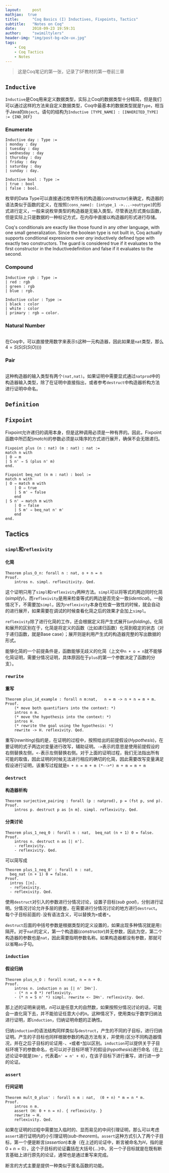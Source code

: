 ```yaml
---
layout:     post
mathjax:  true
title:      "Coq Basics (I) Inductives, Fixpoints, Tactics"
subtitle:   "Notes on Coq"
date:       2018-09-23 19:59:31
author:     "swimiltylers"
header-img: "img/post-bg-e2e-ux.jpg"
tags:
    - Coq
    - Coq Tactics
    - Notes
---
```


> 这是Coq笔记的第一张，记录了SF教材的第一卷前三章


## `Inductive`

`Inductive`是Coq用来定义数据类型，实际上Coq的数据类型十分精简，但是我们可以通过这样的方法来自定义数据类型，Coq中最基本的数据类型就是`Type`，相当于Java的`Object`。语句的结构为`Inductive [TYPE_NAME] : [INHERITED_TYPE] := {IND_DEF}`

### Enumerate

```coq
Inductive day : Type :=
| monday : day
| tuesday : day
| wednesday : day
| thursday : day
| friday : day
| saturday : day
| sunday : day.
```

```coq
Inductive bool : Type :=
| true : bool
| false : bool.
```

枚举的Data Type可以直接通过枚举所有的构造器(_constructor_)来确定，构造器的语法类似于函数的定义，在按照`[cons_name]: [intype_1 ->...->outtype]`的形式进行定义，一般来说枚举类型的构造器是无输入类型。尽管表达形式类似函数，但是实际上只是数据的一种标记方式，在内存中直接以构造器的形式进行存储。

Coq's conditionals are exactly like those found in any other language, with one small generalization. Since the boolean type is not built in, Coq actually supports conditional expressions over *any* inductively defined type with exactly two constructors. The guard is considered true if it evaluates to the first constructor in the Inductivedefinition and false if it evaluates to the second.

### Compound

```coq
Inductive rgb : Type :=
| red : rgb
| green : rgb
| blue : rgb.

Inductive color : Type :=
| black : color
| white : color
| primary : rgb → color.
```

### Natural Number

```coq

```

在Coq中，可以直接使用数字来表示`S`这种一元构造器，因此如果是`nat`类型，那么$4=S(S(S(S(O))))$

### Pair

```coq

```

这种构造器的输入类型有两个`(nat,nat)`。如果证明中需要显式通过`natprod`中的构造器输入类型，除了在证明中直接指出，或者参考`destruct`中构造器析构方法进行证明中命名。

## `Definition`

## `Fixpoint`

Fixpoint允许递归的调用本身，但是这种调用必须是一种有界的。因此，Fixpoint函数中所匹配(_match_)的参数必须是以降序的方式进行展开，确保不会无限递归。

```coq
Fixpoint plus (n : nat) (m : nat) : nat :=
match n with
| O ⇒ m
| S n' ⇒ S (plus n' m)
end.
```

```coq
Fixpoint beq_nat (n m : nat) : bool :=
match n with
| O ⇒ match m with
	| O ⇒ true
    | S m' ⇒ false
    end
| S n' ⇒ match m with
	| O ⇒ false
    | S m' ⇒ beq_nat n' m'
    end
end.
```



## Tactics

### `simpl`和`reflexivity`

#### 化简

```coq
Theorem plus_O_n: forall n : nat, o + n = n
Proof.
	intros n. simpl. reflexitivity. Qed.
```

这个证明只用了`simpl`和`reflexivity`两种方法。`simpl`可以将等式的两边同时化简(_simplify_)，而`reflexivity`是用来检查等式的两边是否完全一致(_identical_)。一般情况下，不需要加`simpl`，因为`reflexivity`本身在检查一致性的时候，就会自动的进行展开，如果需要在调试的时候查看化简之后的效果才会加上`simpl`。

`reflexivity`除了进行化简的工作，还会根据定义将产生式展开(_unfolding_)。化简和展开的区别在于，化简是将定义的函数（比如递归函数）化简到稳定的状态（对于递归函数，就是Base case）；展开则是利用产生式的构造器完整的写出数据的形式。

能够化简的一个前提条件是，函数能够无歧义的化简（上文中`n + o = n`就不能够化简证明，需要分情况证明，具体原因在于`plus`的第一个参数决定了函数的分支）。

### `rewrite`

#### 重写

```coq
Theorem plus_id_example : forall n m:nat,	n = m -> n + n = m + m.
Proof.
	(* move both quantifiers into the context: *)
	intros n m.
    (* move the hypothesis into the context: *)
    intros H.
    (* rewrite the goal using the hypothesis: *)
    rewrite -> H. reflexivity. Qed.
```

重写(_rewriting_)指的是，在证明的过程中，按照给出的前提假设(_Hypothesis_)，在要证明的式子两边对变量进行改写，辅助证明。`->`表示的意思是使用前提假设的右侧替换左侧，`<-`表示左侧替换右侧。对于上面的证明过程，我们无法指出所有可能的取值，因此证明的时候无法进行相应的确切的化简，因此需要改写变量满足假设进行证明，该重写过程就是`n + n = m + m (*-->*) m + m = m + m `

### `destruct`

#### 构造器析构

```coq
Theorem surjective_pairing : forall (p : natprod), p = (fst p, snd p).
Proof.
	intros p. destruct p as [n m]. simpl. reflexivity. Qed.
```

#### 分类讨论

```coq
Theorem plus_1_neq_0 : forall n : nat,  beq_nat (n + 1) 0 = false.
Proof.
	intros n. destruct n as [| n'].
	- reflexivity.
    - reflexivity. Qed.
```

可以简写成

```coq
Theorem plus_1_neq_0' : forall n : nat,
  beq_nat (n + 1) 0 = false.
Proof.
  intros [|n].
  - reflexivity.
  - reflexivity. Qed.
```

使用`destruct`对引入的参数进行分情况讨论，设置子目标(_sub goal_)，分别进行证明。分情况讨论允许多层的嵌套，在需要进行分情况讨论的地方进行`destruct`。每个子目标前面的`-`没有语法含义，可以替换为`+`或者`*`。

`destruct`后面的中括号参数是根据类型的定义设置的，如果出现多种情况就是用`|`隔开。对于`nat`的定义，第一个构造器(_constructor_)并无参数，因此为空，第二个构造器的参数也是`nat`，因此需要指明参数名称。如果构造器都没有参数，那就可以省略`as`子句。

### `induction`

#### 假设归纳

```coq
Theorem plus_n_O : forall n:nat, n = n + 0.
Proof.
	intros n. induction n as [| n' IHn'].
    - (* n = 0 *) reflexivity.
    - (* n = S n' *) simpl. rewrite <- IHn'. reflexivity. Qed.
```

那上述的证明来说明，$n$可以是任意大的自然数，如果按照分情况讨论的话，可能会一直化简下去，并不能验证任意大小的$n$。这种情况下，使用类似于数学归纳法进行证明，即`induction`，归纳证明命题的正确性。

归纳`induction`的语法结构同样类似与`destruct`，产生的不同的子目标，进行归纳证明。产生的子目标也同样根据参数的构造方法有关，并使用`|`区分不同构造器情况，并在之后子目标的论证用`-`、`+`或者`*`加以区别。`induction`可以提供关于子目标环境下的参数命名，也可以对子目标环境下的假设(_hypothesis_)进行命名（在上述论证中就是`IHn'`，代表着`n' = n' + 0`），在该子目标下进行重写，进行进一步的论证。

### `assert`

#### 行间证明

```coq
Theorem mult_0_plus' : forall n m : nat,  (0 + n) * m = n * m.
Proof.
	intros n m.
    assert (H: 0 + n = n). { reflexivity. }
    rewrite → H.
    reflexivity. Qed.
```

如果在证明的过程中需要加入临时的、显而易见的中间引理证明，那么可以考虑`assert`进行证明内的小引理证明(_sub-theorem_)。`assert`这种方式引入了两个子目标，第一个便是断言(_assertion_)本身（在上述的论证中，断言被命名为$H​$，指的是$0 + n = 0​$），这个子目标的论证囊括在大括号$\{\dots\}​$中。另一个子目标就是在既有断言基础上进行原先的论证，通常也是通过重写来完成。

断言的方式主要是提供一种类似于匿名函数的功能。




